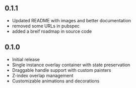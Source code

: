 ## 0.1.1

* Updated README with images and better documentation
* removed some URLs in pubspec
* added a breif roadmap in source code

## 0.1.0

* Initial release
* Single instance overlay container with state preservation
* Draggable handle support with custom painters
* Z-index overlap management
* Customizable animations and decorations
